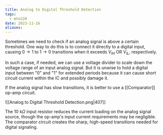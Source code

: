 ```yaml
---
title: Analog to Digital Threshold Detection
tags:
  - mte220
date: 2023-11-16
aliases:
---
```

Sometimes we need to check if an analog signal is above a certain threshold. One way to do this is to connect it directly to a digital input, causing $0 \to 1$ to $1 \to 0$ transitions when it exceeds $V_{IH}$ OR $V_{IL}$, respectively. 

In such a case, if needed, we can use a voltage divider to scale down the voltage range of an input analog signal. But it is unwise to hold a digital input between "0" and "1" for extended periods because it can cause short circuit current within the IC and possibly damage it. 

If the analog signal has slow transitions, it is better to use a [[Comparator]] op-amp circuit. 

![[Analog to Digital Threshold Detection.png|407]]

The $10\text{ k} \Omega$ input resistor reduces the current loading on the analog signal source, though the op-amp's input current requirements may be negligible. The comparator circuit creates the sharp, high-speed transitions needed for digital signaling.